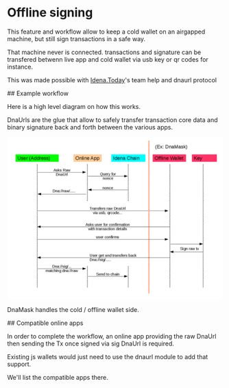 # Offline signing

This feature and workflow allow to keep a cold wallet on an airgapped machine, but still sign transactions in a safe way.  

That machine never is connected. transactions and signature can be transfered betwenn live app and cold wallet via usb key or qr codes for instance.

This was made possible with [Idena.Today](https://idena.today)'s team help and dnaurl protocol

## Example workflow

Here is a high level diagram on how this works.

DnaUrls are the glue that allow to safely transfer transaction core data and binary signature back and forth between the various apps.

![](img/offline_flow.png)  


DnaMask handles the cold / offline wallet side.

## Compatible online apps

In order to complete the workflow, an online app providing the raw DnaUrl then sending the Tx once signed via sig DnaUrl is required.

Existing js wallets would just need to use the dnaurl module to add that support.

We'll list the compatible apps there.
